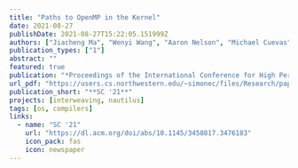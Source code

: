 ```yaml
---
title: "Paths to OpenMP in the Kernel"
date: 2021-08-27
publishDate: 2021-08-27T15:22:05.151999Z
authors: ["Jiacheng Ma", "Wenyi Wang", "Aaron Nelson", "Michael Cuevas", "Brian Homerding", "Conghao Liu", "Zhen Huang", "Simone Campanoni", admin, "Peter Dinda"]
publication_types: ["1"]
abstract: ""
featured: true
publication: "*Proceedings of the International Conference for High Performance Computing, Networking, Storage, and Analysis (SC '21)*"
url_pdf: "https://users.cs.northwestern.edu/~simonec/files/Research/papers/MODERN_SC_2021.pdf"
publication_short: "**SC '21**"
projects: [interweaving, nautilus]
tags: [os, compilers]
links:
  - name: "SC '21"
    url: "https://dl.acm.org/doi/abs/10.1145/3458817.3476183"
    icon_pack: fas
    icon: newspaper
---
```


